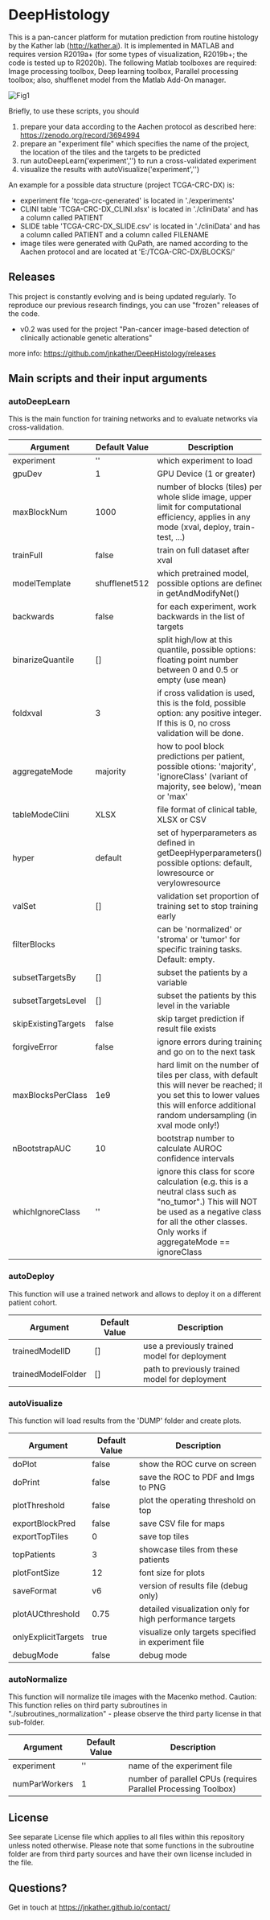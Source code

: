 # DeepHistology
This is a pan-cancer platform for mutation prediction from routine histology by the Kather lab (http://kather.ai). It is implemented in MATLAB and requires version R2019a+ (for some types of visualization, R2019b+; the code is tested up to R2020b). The following Matlab toolboxes are required: Image processing toolbox, Deep learning toolbox, Parallel processing toolbox; also, shufflenet model from the Matlab Add-On manager. 

![Fig1](figure1.jpg)

Briefly, to use these scripts, you should
1. prepare your data according to the Aachen protocol as described here: https://zenodo.org/record/3694994 
2. prepare an "experiment file" which specifies the name of the project, the location of the tiles and the targets to be predicted
3. run autoDeepLearn('experiment','<your experiment name>') to run a cross-validated experiment
4. visualize the results with autoVisualize('experiment','<your experiment name>') 

An example for a possible data structure (project TCGA-CRC-DX) is:
- experiment file 'tcga-crc-generated' is located in './experiments'
- CLINI table 'TCGA-CRC-DX_CLINI.xlsx' is located in './cliniData' and has a column called PATIENT
- SLIDE table 'TCGA-CRC-DX_SLIDE.csv' is located in './cliniData' and has a column called PATIENT and a column called FILENAME
- image tiles were generated with QuPath, are named according to the Aachen protocol and are located at 'E:/TCGA-CRC-DX/BLOCKS/' 

## Releases

This project is constantly evolving and is being updated regularly. To reproduce our previous research findings, you can use "frozen" releases of the code. 

- v0.2 was used for the project "Pan-cancer image-based detection of clinically actionable genetic alterations"

more info: https://github.com/jnkather/DeepHistology/releases 

## Main scripts and their input arguments

### autoDeepLearn

This is the main function for training networks and to evaluate networks via cross-validation. 

Argument | Default Value | Description
--- | --- | ---
experiment | '' |  which experiment to load
gpuDev     | 1 | GPU Device (1 or greater)
maxBlockNum | 1000 | number of blocks (tiles) per whole slide image, upper limit for computational efficiency, applies in any mode (xval, deploy, train-test, ...)
trainFull | false | train on full dataset after xval
modelTemplate | shufflenet512 | which pretrained model, possible options are defined in getAndModifyNet()
backwards | false | for each experiment, work backwards in the list of targets
binarizeQuantile | [] | split high/low at this quantile, possible options: floating point number between 0 and 0.5 or empty (use mean)
foldxval | 3 | if cross validation is used, this is the fold, possible option: any positive integer. If this is 0, no cross validation will be done. 
aggregateMode | majority | how to pool block predictions per patient, possible otions: 'majority', 'ignoreClass' (variant of majority, see below), 'mean' or 'max'
tableModeClini | XLSX | file format of clinical table, XLSX or CSV
hyper | default | set of hyperparameters as defined in getDeepHyperparameters(), possible options: default, lowresource or verylowresource
valSet | [] | validation set proportion of training set to stop training early
filterBlocks |  | can be 'normalized' or 'stroma' or 'tumor' for specific training tasks. Default: empty.
subsetTargetsBy | [] | subset the patients by a variable
subsetTargetsLevel | [] | subset the patients by this level in the variable
skipExistingTargets | false |  skip target prediction if result file exists
forgiveError | false | ignore errors during training and go on to the next task
maxBlocksPerClass | 1e9 | hard limit on the number of tiles per class, with default this will never be reached; if you set this to lower values this will enforce additional random undersampling (in xval mode only!)
nBootstrapAUC | 10 | bootstrap number to calculate AUROC confidence intervals
whichIgnoreClass | '' | ignore this class for score calculation (e.g. this is a neutral class such as "no_tumor".) This will NOT be used as a negative class for all the other classes. Only works if aggregateMode == ignoreClass

### autoDeploy

This function will use a trained network and allows to deploy it on a different patient cohort. 

Argument | Default Value | Description
--- | --- | ---
trainedModelID | [] | use a previously trained model for deployment
trainedModelFolder | [] |  path to previously trained model for deployment
    
### autoVisualize

This function will load results from the 'DUMP' folder and create plots.

Argument | Default Value | Description
--- | --- | ---
doPlot | false | show the ROC curve on screen
doPrint | false |  save the ROC to PDF and Imgs to PNG
plotThreshold  | false | plot the operating threshold on top
exportBlockPred | false |  save CSV file for maps
exportTopTiles | 0 | save top tiles
topPatients | 3 |  showcase tiles from these patients
plotFontSize | 12 |  font size for plots    
saveFormat | v6  | version of results file (debug only)   
plotAUCthreshold | 0.75 |  detailed visualization only for high performance targets
onlyExplicitTargets | true |  visualize only targets specified in experiment file
debugMode | false |  debug mode

### autoNormalize

This function will normalize tile images with the Macenko method. Caution: This function relies on third party subroutines in "./subroutines_normalization" - please observe the third party license in that sub-folder.

Argument | Default Value | Description
--- | --- | ---
experiment | '' | name of the experiment file
numParWorkers | 1 |  number of parallel CPUs (requires Parallel Processing Toolbox)


## License
See separate License file which applies to all files within this repository unless noted otherwise. Please note that some functions in the subroutine folder are from third party sources and have their own license included in the file. 

## Questions?
Get in touch at https://jnkather.github.io/contact/